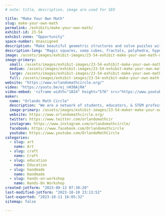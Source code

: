 ```yaml
---
# note: title, description, image are used for SEO

title: "Make Your Own Math"
slug: make-your-own-math
permalink: /exhibits/make-your-own-math/
exhibit-id: 23-54
exhibit-zone: "Opportunity"
space-number: Unassigned
description: "Make beautiful geometric structures and solve puzzles with Orlando Math Circle facilitators."
description-long: "Magic squares, soma cubes, fractals, polyhedra, hyperboloids - think , create, play with and make your own beautiful math with the help of Orlando Math Circle facilitators. Stop by to solve a puzzle or make something beautiful and get info on programs we have going on this year in person and online."
image: /assets/images/exhibit-images/23-54-exhibit-make-your-own-math-makerfaire-2022-event-cover-large.png
image-primary: 
  small: /assets/images/exhibit-images/23-54-exhibit-make-your-own-math-makerfaire-2022-event-cover-small.png
  medium: /assets/images/exhibit-images/23-54-exhibit-make-your-own-math-makerfaire-2022-event-cover-medium.png
  large: /assets/images/exhibit-images/23-54-exhibit-make-your-own-math-makerfaire-2022-event-cover-large.png
  full: /assets/images/exhibit-images/23-54-exhibit-make-your-own-math-makerfaire-2022-event-cover-full.png
website: "https://www.orlandomathcircle.org/"
video: "https://youtu.be/ej_nH30AjRA"
video-embed: '<iframe width="1024" height="576" src="https://www.youtube.com/embed/ej_nH30AjRA?feature=oembed" frameborder="0" allow="accelerometer; autoplay; clipboard-write; encrypted-media; gyroscope; picture-in-picture; web-share" allowfullscreen title="Orlando Math Circle"></iframe>'
maker: 
  name: "Orlando Math Circle"
  description: "We are a network of students, educators, & STEM professionals that facilitate engaging math enrichment classes and events for local K-12 students in Central Florida. We focus on logic activities that promote creative problem solving & critical thinking.  We encourage people to play with mathematics and make mathematics their own by creating math stories, math art, doing math collaborations as well as exploring many other creative ways to enjoy the beauty of mathematics. Since the pandemic, we have broadened our reach to students that are far away because we now provide a variety of online classes and events.  Our online events have reached students in and out of US with events like math festivals, Math Contest for Girls, and online problem-solving sessions."
  image-primary: /assets/images/exhibit-images/23-54-maker-make-your-own-math-omc-logo-omc-medium.png
  website: https://www.orlandomathcircle.org/
  twitter: https://www.twitter.com/orlandomathcir
  instagram: https://www.instagram.com/orlandomathcircle/
  facebook: https://www.facebook.com/Orlandomathcircle
  youtube: https://www.youtube.com/OrlandoMathCircle
categories: 
  - slug: art
    name: Art
  - slug: craft
    name: Craft
  - slug: education
    name: Education
  - slug: handmade
    name: Handmade
  - slug: hands-on-workshop
    name: Hands-On Workshop
created-jotform: "2023-08-13 07:30:20"
last-modified-jotform: "2023-10-10 23:13:52"
last-exported: "2023-10-11 16:05:32"
sitemap: false

---
```

